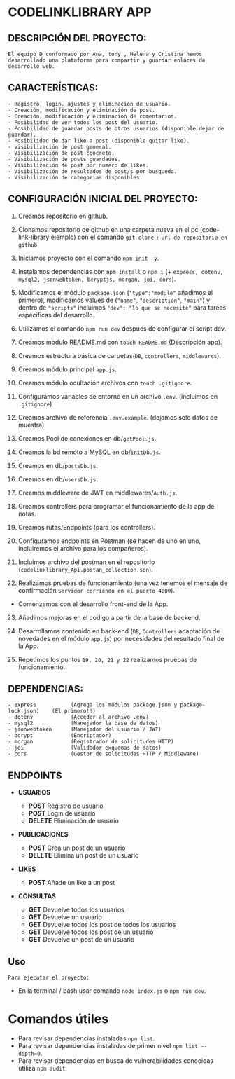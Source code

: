 # CODELINKLIBRARY APP

## DESCRIPCIÓN DEL PROYECTO:

    El equipo D conformado por Ana, tony , Helena y Cristina hemos desarrollado una plataforma para compartir y guardar enlaces de desarrollo web.

## CARACTERÍSTICAS:

    - Registro, login, ajustes y eliminación de usuario.
    - Creación, modificación y eliminación de post.
    - Creación, modificación y eliminacion de comentarios.
    - Posibilidad de ver todos los post del usuario.
    - Posibilidad de guardar posts de otros usuarios (disponible dejar de guardar).
    - Posibilidad de dar like a post (disponible quitar like). 
    - visibilización de post general.
    - Visibilización de post concreto.  
    - Visibilización de posts guardados.
    - Visibilización de post por numero de likes.
    - Visibilización de resultados de post/s por busqueda.
    - Visibilización de categorias disponibles.

## CONFIGURACIÓN INICIAL DEL PROYECTO:

1. Creamos repositorio en github.

2. Clonamos repositorio de github en una carpeta nueva en el pc (code-link-library ejemplo) con el comando `git clone` + `url de repositorio en github`.

3. Iniciamos proyecto con el comando `npm init -y`.
4. Instalamos dependencias con `npm install` o `npm i` (+ `express, dotenv, mysql2, jsonwebtoken, bcryptjs, morgan, joi, cors`).

5. Modificamos el módulo `package.json` (`"type":"module"` añadimos el primero), modificamos values de (`"name"`, `"description"`, `"main"`) y dentro de `"scripts"` incluimos `"dev": "lo que se necesite"` para tareas especificas del desarrollo.

6. Utilizamos el comando `npm run dev` despues de configurar el script dev.

7. Creamos modulo README.md con `touch README.md` (Descripción app).

8. Creamos estructura básica de carpetas(`DB`, `controllers`, `middlewares`).

9. Creamos módulo principal `app.js`.

10. Creamos módulo ocultación archivos con `touch .gitignore`.

11. Configuramos variables de entorno en un archivo `.env`. (incluimos en `.gitignore`)

12. Creamos archivo de referencia `.env.example`. (dejamos solo datos de muestra)

13. Creamos Pool de conexiones en db/`getPool.js`.

14. Creamos la bd remoto a MySQL en db/`initDb.js`.

15. Creamos en db/`postsDb.js`.

16. Creamos en db/`usersDb.js`.

17. Creamos middleware de JWT en middlewares/`Auth.js`.

18. Creamos controllers para programar el funcionamiento de la app de notas.

19. Creamos rutas/Endpoints (para los controllers).

20. Configuramos endpoints en Postman (se hacen de uno en uno, incluiremos el archivo para los compañeros).

21. Incluimos archivo del postman en el repositorio (`codelinklibrary_Api.postan_collection.son`).

22. Realizamos pruebas de funcionamiento (una vez tenemos el mensaje de confirmación `Servidor corriendo en el puerto 4000`).

- Comenzamos con el desarrollo front-end de la App.

23. Añadimos mejoras en el codigo a partir de la base de backend.

24. Desarrollamos contenido en back-end (`DB`, `Controllers` adaptación de novedades en el módulo `app.js`) por necesidades del resultado final de la App. 

25. Repetimos los puntos `19, 20, 21 y 22` realizamos pruebas de funcionamiento.



## DEPENDENCIAS:

    - express           (Agrega los módulos package.json y package-lock.json)    (El primero!!)
    - dotenv            (Acceder al archivo .env)
    - mysql2            (Manejador la base de datos)
    - jsonwebtoken      (Manejador del usuario / JWT)
    - bcrypt            (Encriptador)
    - morgan            (Registrador de solicitudes HTTP)
    - joi               (Validador exquemas de datos)
    - cors              (Gestor de solicitudes HTTP / Middleware)

## ENDPOINTS

- **USUARIOS**

  - **POST** Registro de usuario
  - **POST** Login de usuario
  - **DELETE** Eliminación de usuario

- **PUBLICACIONES**

  - **POST** Crea un post de un usuario
  - **DELETE** Elimina un post de un usuario

- **LIKES**

  - **POST** Añade un like a un post

- **CONSULTAS**

  - **GET** Devuelve todos los usuarios
  - **GET** Devuelve un usuario
  - **GET** Devuelve todos los post de todos los usuarios
  - **GET** Devuelve todos los post de un usuario
  - **GET** Devuelve un post de un usuario

## Uso

    Para ejecutar el proyecto:

- En la terminal / bash usar comando `node index.js` o `npm run dev`.

# Comandos útiles

- Para revisar dependencias instaladas `npm list`.
- Para revisar dependencias instaladas de primer nivel `npm list --depth=0`.
- Para revisar dependencias en busca de vulnerabilidades conocidas utiliza `npm audit`.
